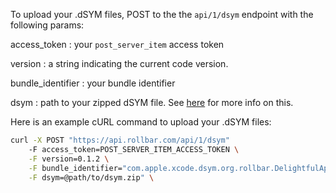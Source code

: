To upload your .dSYM files, POST to the the `api/1/dsym` endpoint with the following params:

access_token
:	your `post_server_item` access token

version
:	a string indicating the current code version.

bundle_identifier
:	your bundle identifier

dsym
:	path to your zipped dSYM file. See [here](https://raw.githubusercontent.com/rollbar/rollbar-ios/master/upload_dsym.py) for more info on this.


Here is an example cURL command to upload your .dSYM files:

```bash
curl -X POST "https://api.rollbar.com/api/1/dsym"
	-F access_token=POST_SERVER_ITEM_ACCESS_TOKEN \
	-F version=0.1.2 \
	-F bundle_identifier="com.apple.xcode.dsym.org.rollbar.DelightfulApp" \
	-F dsym=@path/to/dsym.zip" \
```